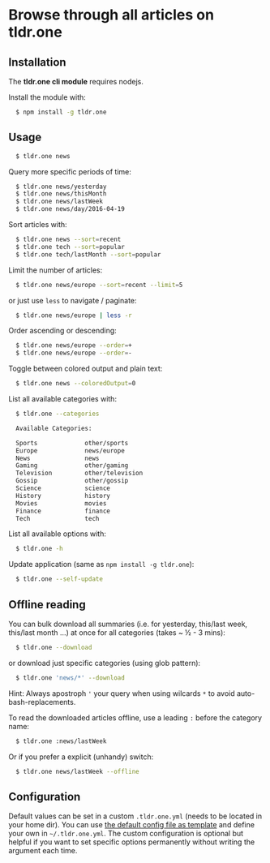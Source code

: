 # Browse through all articles on tldr.one

## Installation

The **tldr.one cli module** requires nodejs.

Install the module with:

```sh
  $ npm install -g tldr.one
```

## Usage

```sh
  $ tldr.one news
```

Query more specific periods of time:

```sh
  $ tldr.one news/yesterday
  $ tldr.one news/thisMonth
  $ tldr.one news/lastWeek
  $ tldr.one news/day/2016-04-19
```

Sort articles with:

```sh
  $ tldr.one news --sort=recent
  $ tldr.one tech --sort=popular
  $ tldr.one tech/lastMonth --sort=popular
```

Limit the number of articles:

```sh
  $ tldr.one news/europe --sort=recent --limit=5
```

or just use `less` to navigate / paginate:

```sh
  $ tldr.one news/europe | less -r
```

Order ascending or descending:

```sh
  $ tldr.one news/europe --order=+
  $ tldr.one news/europe --order=-
```

Toggle between colored output and plain text:

```sh
  $ tldr.one news --coloredOutput=0
```

List all available categories with:

```sh
  $ tldr.one --categories

  Available Categories:

  Sports             other/sports
  Europe             news/europe
  News               news
  Gaming             other/gaming
  Television         other/television
  Gossip             other/gossip
  Science            science
  History            history
  Movies             movies
  Finance            finance
  Tech               tech
```

List all available options with:

```sh
  $ tldr.one -h
```

Update application (same as `npm install -g tldr.one`):

```sh
  $ tldr.one --self-update
```

## Offline reading

You can bulk download all summaries (i.e. for yesterday, this/last week, this/last month …) at once for all categories (takes ~ ½ - 3 mins):

```sh
  $ tldr.one --download
```

or download just specific categories (using glob pattern):

```sh
  $ tldr.one 'news/*' --download
```

Hint: Always apostroph `'` your query when using wilcards `*` to avoid auto-bash-replacements. 

To read the downloaded articles offline, use a leading `:` before the category name:

```sh
  $ tldr.one :news/lastWeek
```

Or if you prefer a explicit (unhandy) switch:

```sh
  $ tldr.one news/lastWeek --offline
```

## Configuration

Default values can be set in a custom `.tldr.one.yml` (needs to be located in your home dir). You can  use [the default config file as template](https://github.com/pstaender/tldr.one-cli/blob/master/.tldr.one.yml) and define your own in `~/.tldr.one.yml`. The custom configuration is optional but helpful if you want to set specific options permanently without writing the argument each time.
